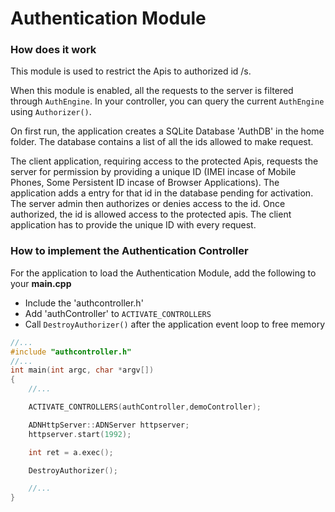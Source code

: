# Authentication Module

### How does it work

This module is used to restrict the Apis to authorized id /s.

When this module is enabled, all the requests to the server is filtered through `AuthEngine`. In your controller, you can query the current `AuthEngine` using `Authorizer()`.

On first run, the application creates a SQLite Database 'AuthDB' in the home folder. The database contains a list of all the ids allowed to make request.

The client application, requiring access to the protected Apis, requests the server for permission by providing a unique ID (IMEI incase of Mobile Phones, Some Persistent ID incase of  Browser Applications). The application adds a entry for that id in the database pending for activation. The server admin then authorizes or denies access to the id. Once authorized, the id is allowed access to the protected apis. The client application has to provide the unique ID with every request. 

### How to implement the Authentication Controller
For the application to load the Authentication Module, add the following to your **main.cpp**

* Include the 'authcontroller.h'</li>
* Add 'authController' to `ACTIVATE_CONTROLLERS`</li>
* Call `DestroyAuthorizer()` after the application event loop to free memory</li>

```C++
//...
#include "authcontroller.h"
//...
int main(int argc, char *argv[])
{
    //...

    ACTIVATE_CONTROLLERS(authController,demoController);

    ADNHttpServer::ADNServer httpserver;
    httpserver.start(1992);

    int ret = a.exec();

    DestroyAuthorizer();

    //...
}
```
